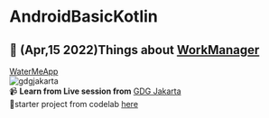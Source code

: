 # AndroidBasicKotlin


          
## 📱 (Apr,15 2022)Things about [WorkManager](https://developer.android.com/courses/android-basics-kotlin/unit-6)
[WaterMeApp](https://github.com/widigdacahya/AndroidBasicKotlin/tree/main/LearnWaterMe)                                                 
![gdgjakarta](https://user-images.githubusercontent.com/62281277/163590560-3a5a713f-f0a8-49df-a298-f11abd9a7938.png)                          
📹 **Learn from Live session from** [GDG Jakarta](https://www.youtube.com/watch?v=Gomz3jiL0MU)                                                                   
🧱starter project from codelab [here](https://github.com/google-developer-training/android-basics-kotlin-water-me-app/tree/main)                                    


      
